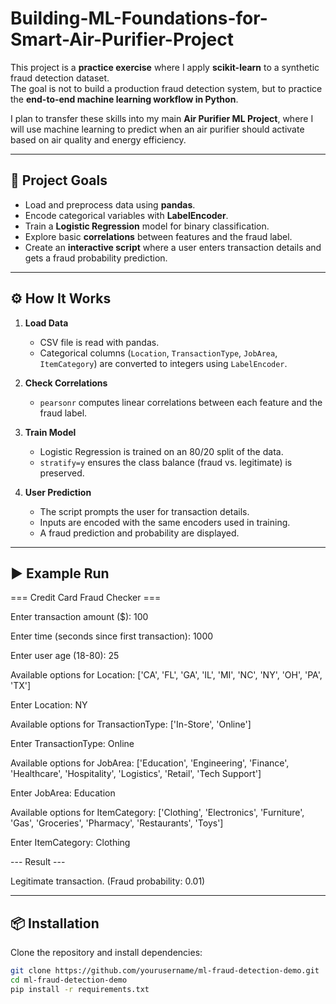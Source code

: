 # Building-ML-Foundations-for-Smart-Air-Purifier-Project

This project is a **practice exercise** where I apply **scikit-learn** to a synthetic fraud detection dataset.  
The goal is not to build a production fraud detection system, but to practice the **end-to-end machine learning workflow in Python**.

I plan to transfer these skills into my main **Air Purifier ML Project**, where I will use machine learning to predict when an air purifier should activate based on air quality and energy efficiency.

---

## 📌 Project Goals
- Load and preprocess data using **pandas**.  
- Encode categorical variables with **LabelEncoder**.  
- Train a **Logistic Regression** model for binary classification.  
- Explore basic **correlations** between features and the fraud label.  
- Create an **interactive script** where a user enters transaction details and gets a fraud probability prediction.
  
---

## ⚙️ How It Works
1. **Load Data**  
   - CSV file is read with pandas.  
   - Categorical columns (`Location`, `TransactionType`, `JobArea`, `ItemCategory`) are converted to integers using `LabelEncoder`.  

2. **Check Correlations**  
   - `pearsonr` computes linear correlations between each feature and the fraud label.  

3. **Train Model**  
   - Logistic Regression is trained on an 80/20 split of the data.  
   - `stratify=y` ensures the class balance (fraud vs. legitimate) is preserved.  

4. **User Prediction**  
   - The script prompts the user for transaction details.  
   - Inputs are encoded with the same encoders used in training.  
   - A fraud prediction and probability are displayed.  

---

## ▶️ Example Run

=== Credit Card Fraud Checker ===

Enter transaction amount ($): 100

Enter time (seconds since first transaction): 1000

Enter user age (18-80): 25


Available options for Location: ['CA', 'FL', 'GA', 'IL', 'MI', 'NC', 'NY', 'OH', 'PA', 'TX']

Enter Location: NY


Available options for TransactionType: ['In-Store', 'Online']

Enter TransactionType: Online


Available options for JobArea: ['Education', 'Engineering', 'Finance', 'Healthcare', 'Hospitality', 'Logistics', 'Retail', 'Tech Support']

Enter JobArea: Education


Available options for ItemCategory: ['Clothing', 'Electronics', 'Furniture', 'Gas', 'Groceries', 'Pharmacy', 'Restaurants', 'Toys']

Enter ItemCategory: Clothing


--- Result ---

Legitimate transaction. (Fraud probability: 0.01)

---

## 📦 Installation
Clone the repository and install dependencies:

```bash
git clone https://github.com/yourusername/ml-fraud-detection-demo.git
cd ml-fraud-detection-demo
pip install -r requirements.txt
```
